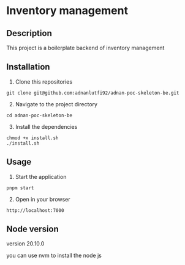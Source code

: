 # Inventory management 
## Description
This project is a boilerplate backend of inventory management

## Installation
1. Clone this repositories
```
git clone git@github.com:adnanlutfi92/adnan-poc-skeleton-be.git
```
2. Navigate to the project directory
```
cd adnan-poc-skeleton-be
```
3. Install the dependencies
```
chmod +x install.sh
./install.sh
```
## Usage
1. Start the application
```
pnpm start
```
2. Open in your browser
```
http://localhost:7000
```
## Node version

version 20.10.0

you can use nvm to install the node js